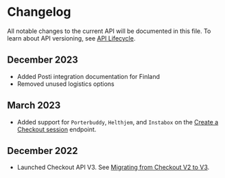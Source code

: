 <!-- START_METADATA
---
title: Checkout API changelog
sidebar_label: Changelog
sidebar_position: 26
pagination_next: null
pagination_prev: null
---
END_METADATA -->

# Changelog

All notable changes to the current API will be documented in this file.
To learn about API versioning, see
[API Lifecycle](https://developer.vippsmobilepay.com/docs/knowledge-base/api-lifecycle/).

## December 2023

* Added Posti integration documentation for Finland
* Removed unused logistics options

## March 2023

* Added support for `Porterbuddy`, `Helthjem`, and `Instabox` on the
  [Create a Checkout session](https://developer.vippsmobilepay.com/api/checkout/#tag/Session/paths/~1session/post) endpoint.

## December 2022

* Launched Checkout API V3. See [Migrating from Checkout V2 to V3](./checkout-api-migration-v3.md).
